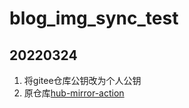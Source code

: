 # blog_img_sync_test
## 20220324
1. 将gitee仓库公钥改为个人公钥
2. 原仓库[hub-mirror-action](https://github.com/Yikun/hub-mirror-action)
